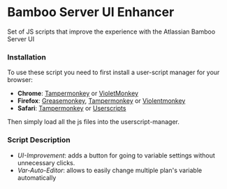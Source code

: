 # Bamboo Server UI Enhancer
Set of JS scripts that improve the experience with the Atlassian Bamboo Server UI

### Installation
To use these script you need to first install a user-script manager for your browser:
- **Chrome**: [Tampermonkey](https://chrome.google.com/webstore/detail/tampermonkey/dhdgffkkebhmkfjojejmpbldmpobfkfo) or [VioletMonkey](https://chrome.google.com/webstore/detail/violent-monkey/jinjaccalgkegednnccohejagnlnfdag)
- **Firefox**: [Greasemonkey](https://addons.mozilla.org/firefox/addon/greasemonkey/), [Tampermonkey](https://addons.mozilla.org/firefox/addon/tampermonkey/) or [Violentmonkey](https://addons.mozilla.org/firefox/addon/violentmonkey/)
- **Safari**: [Tampermonkey](http://tampermonkey.net/?browser=safari) or [Userscripts](https://apps.apple.com/app/userscripts/id1463298887)

Then simply load all the js files into the userscript-manager.

### Script Description
- *UI-Improvement*: adds a button for going to variable settings without unnecessary clicks.
- *Var-Auto-Editor*: allows to easily change multiple plan's variable automatically